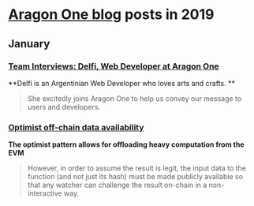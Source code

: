 # **[Aragon One blog](https://blog.aragon.one/)** posts in 2019

## January

### [**Team Interviews: Delfi, Web Developer at Aragon One**](https://blog.aragon.one/team-interviews-delfi-web-developer-at-aragon-one/)
**Delfi is an Argentinian Web Developer who loves arts and crafts. **

> She excitedly joins Aragon One to help us convey our message to users and developers.

### [**Optimist off-chain data availability**](http://blog.aragon.one/optimistic-meets-off-chain-data-availability/)
**The optimist pattern allows for offloading heavy computation from the EVM**

>  However, in order to assume the result is legit, the input data to the function (and not just its hash) must be made publicly available so that any watcher can challenge the result on-chain in a non-interactive way.
